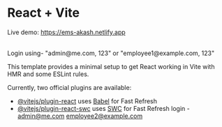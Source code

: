 # React + Vite
Live demo: https://ems-akash.netlify.app

<br>
Login using- "admin@me.com, 123" or "employee1@example.com, 123"

This template provides a minimal setup to get React working in Vite with HMR and some ESLint rules.

Currently, two official plugins are available:

- [@vitejs/plugin-react](https://github.com/vitejs/vite-plugin-react/blob/main/packages/plugin-react/README.md) uses [Babel](https://babeljs.io/) for Fast Refresh
- [@vitejs/plugin-react-swc](https://github.com/vitejs/vite-plugin-react-swc) uses [SWC](https://swc.rs/) for Fast Refresh
  login -
  admin@me.com
  employee2@example.com
